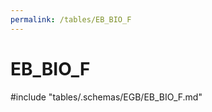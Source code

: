 ```yaml
---
permalink: /tables/EB_BIO_F
---
```

# EB\_BIO\_F
<!-- SPDX-License-Identifier: MPL-2.0 -->

<!-- ATTENTION : Ne pas supprimer ou modifier la ligne ci-dessous -->
#include "tables/.schemas/EGB/EB_BIO_F.md"
<!-- ATTENTION : Ne pas supprimer ou modifier la ligne ci-dessus -->
